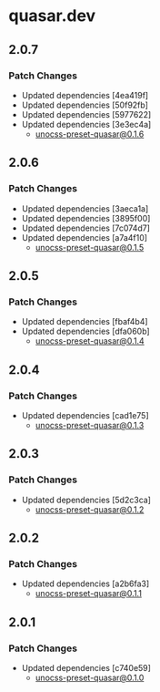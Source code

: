 # quasar.dev

## 2.0.7

### Patch Changes

- Updated dependencies [4ea419f]
- Updated dependencies [50f92fb]
- Updated dependencies [5977622]
- Updated dependencies [3e3ec4a]
  - unocss-preset-quasar@0.1.6

## 2.0.6

### Patch Changes

- Updated dependencies [3aeca1a]
- Updated dependencies [3895f00]
- Updated dependencies [7c074d7]
- Updated dependencies [a7a4f10]
  - unocss-preset-quasar@0.1.5

## 2.0.5

### Patch Changes

- Updated dependencies [fbaf4b4]
- Updated dependencies [dfa060b]
  - unocss-preset-quasar@0.1.4

## 2.0.4

### Patch Changes

- Updated dependencies [cad1e75]
  - unocss-preset-quasar@0.1.3

## 2.0.3

### Patch Changes

- Updated dependencies [5d2c3ca]
  - unocss-preset-quasar@0.1.2

## 2.0.2

### Patch Changes

- Updated dependencies [a2b6fa3]
  - unocss-preset-quasar@0.1.1

## 2.0.1

### Patch Changes

- Updated dependencies [c740e59]
  - unocss-preset-quasar@0.1.0
